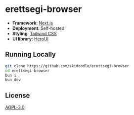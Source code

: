 # erettsegi-browser

- **Framework**: [Next.js](https://nextjs.org)
- **Deployment**: Self-hosted
- **Styling**: [Tailwind CSS](https://tailwindcss.com)
- **UI library**: [HeroUI](https://www.heroui.com/)

## Running Locally

```bash
git clone https://github.com/skidoodle/erettsegi-browser
cd erettsegi-browser
bun i
bun dev
```

## License

[AGPL-3.0](https://github.com/skidoodle/erettsegi-browser/blob/main/LICENSE)
